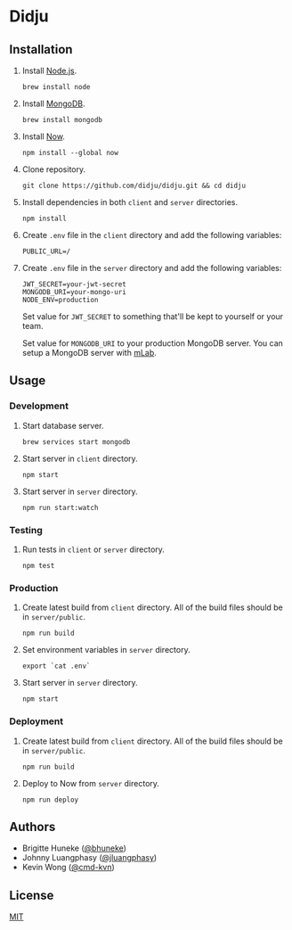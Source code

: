 # Didju

## Installation

1. Install [Node.js](https://nodejs.org/en/).

    ```
    brew install node
    ```

2. Install [MongoDB](https://www.mongodb.com).

    ```
    brew install mongodb
    ```

3. Install [Now](https://zeit.co/now).

    ```
    npm install --global now
    ```

4. Clone repository.

    ```
    git clone https://github.com/didju/didju.git && cd didju
    ```

5. Install dependencies in both `client` and `server` directories.

    ```
    npm install
    ```

6. Create `.env` file in the `client` directory and add the following variables:

    ```
    PUBLIC_URL=/
    ```

7. Create `.env` file in the `server` directory and add the following variables:

    ```
    JWT_SECRET=your-jwt-secret
    MONGODB_URI=your-mongo-uri
    NODE_ENV=production
    ```

    Set value for `JWT_SECRET` to something that'll be kept to yourself or your team.

    Set value for `MONGODB_URI` to your production MongoDB server. You can setup a MongoDB server with [mLab](https://mlab.com).

## Usage

### Development

1. Start database server.

    ```
    brew services start mongodb
    ```

2. Start server in `client` directory.

    ```
    npm start
    ```

3. Start server in `server` directory.

    ```
    npm run start:watch
    ```

### Testing

1. Run tests in `client` or `server` directory.

    ```
    npm test
    ```

### Production

1. Create latest build from `client` directory. All of the build files should be in `server/public`.

    ```
    npm run build
    ```

2. Set environment variables in `server` directory.

    ```
    export `cat .env`
    ```

3. Start server in `server` directory.

    ```
    npm start
    ```

### Deployment

1. Create latest build from `client` directory. All of the build files should be in `server/public`.

    ```
    npm run build
    ```

2. Deploy to Now from `server` directory.

    ```
    npm run deploy
    ```

## Authors

- Brigitte Huneke ([@bhuneke](https://github.com/bhuneke))
- Johnny Luangphasy ([@jluangphasy](https://github.com/jluangphasy))
- Kevin Wong ([@cmd-kvn](https://github.com/cmd-kvn))

## License

[MIT](LICENSE.md)

